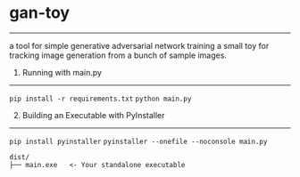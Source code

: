 # gan-toy
--------------- 

a tool for simple generative adversarial network training
a small toy for tracking image generation from a bunch of sample images.

1. Running with main.py
----------------------------

`pip install -r requirements.txt`
`python main.py`

2. Building an Executable with PyInstaller
--------------------------------------------

`pip install pyinstaller`
`pyinstaller --onefile --noconsole main.py`

```
dist/
├── main.exe   <- Your standalone executable
```